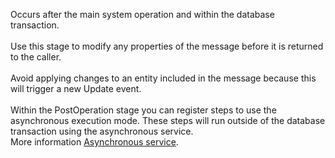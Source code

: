 Occurs after the main system operation and within the database transaction.<br /><br />Use this stage to modify any properties of the message before it is returned to the caller.<br /><br />Avoid applying changes to an entity included in the message because this will trigger a new Update event.<br /><br />Within the PostOperation stage you can register steps to use the asynchronous execution mode. These steps will run outside of the database transaction using the asynchronous service. <br />More information [Asynchronous service](/powerapps/developer/data-platform/asynchronous-service).

